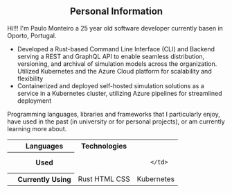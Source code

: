 <h2 align="center"> 
  Personal Information 
</h2>

Hi!!! I'm Paulo Monteiro a 25 year old software developer currently basen in Oporto, Portugal.



- Developed a Rust-based Command Line Interface (CLI) and Backend serving a REST and GraphQL API to enable seamless distribution, versioning, and archival of simulation models across the organization. Utilized Kubernetes and the Azure Cloud platform for scalability and flexibility
- Containerized and deployed self-hosted simulation solutions as a service in a Kubernetes cluster, utilizing Azure pipelines for streamlined deployment


Programming languages, libraries and frameworks that I particularly enjoy, have used in the past (in university or for personal projects), or am currently learning more about.

<table align="center">
  <tr>
    <th></th>
    <th> Languages </th>
    <th> Technologies </th>
  </tr>
  <tr>
    <th></th>
    <th> Used </th>
      <td align="center">
        <a Python></a>
        <a SQL></a>
        <a C></a>
      </td>
      <td align="center">
        <a Pandas></a>
        <a Scikit-Learn></a>
        <a Numpy></a>
        <a Tensorflow></a>
        <a Latex></a>

      </td>
  <tr>
    <th></th>
    <th> Currently Using </th>
      <td align="center">
        <a> Rust </a>
        <a> HTML </a>
        <a> CSS </a>
      </td>
      <td>
        <a> Kubernetes </a>








